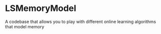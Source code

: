 # LSMemoryModel
A codebase that allows you to play with different online learning algorithms that model memory 

